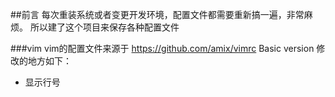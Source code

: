 ##前言
每次重装系统或者变更开发环境，配置文件都需要重新搞一遍，非常麻烦。
所以建了这个项目来保存各种配置文件

###vim
vim的配置文件来源于 https://github.com/amix/vimrc Basic version
修改的地方如下：
- 显示行号

